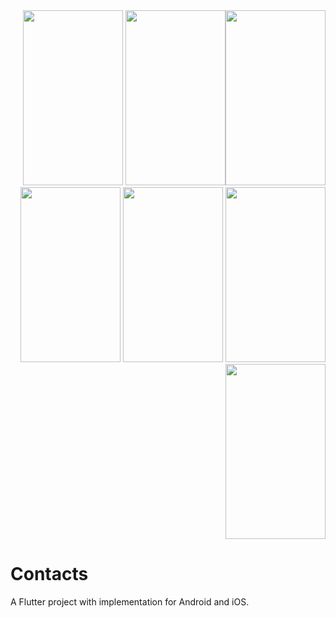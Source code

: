 <div style="text-align: right">
<img src="https://user-images.githubusercontent.com/7838718/65740177-3f2f8e00-e0be-11e9-9f48-38bebaf9992c.png" width="160" height="280"  style="float: right;">
<img src="https://user-images.githubusercontent.com/7838718/65928452-6515a500-e3d4-11e9-9ac4-ca17dc8ec8a5.png" width="160" height="280">
<img src="https://user-images.githubusercontent.com/7838718/65928453-6515a500-e3d4-11e9-8d80-57912115036b.png" width="160" height="280">
<img src="https://user-images.githubusercontent.com/7838718/65928454-65ae3b80-e3d4-11e9-9643-d058a0f7e5e3.png" width="160" height="280">
<img src="https://user-images.githubusercontent.com/7838718/65928455-65ae3b80-e3d4-11e9-8a18-ef5e64852443.png" width="160" height="280">
<img src="https://user-images.githubusercontent.com/7838718/65928456-65ae3b80-e3d4-11e9-9945-09561d3375e8.png" width="160" height="280">
<img src="https://user-images.githubusercontent.com/7838718/65928457-65ae3b80-e3d4-11e9-8a97-e93dca312c1b.png" width="160" height="280">
</div>

# Contacts

A Flutter project with implementation for Android and iOS.

